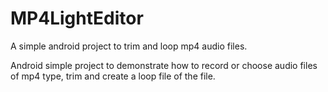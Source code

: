 # MP4LightEditor
A simple android project to trim and loop mp4 audio files.

Android simple project to demonstrate how to record or choose audio files of mp4 type,
trim and create a loop file of the file.
